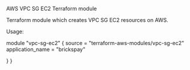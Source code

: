 AWS VPC SG EC2 Terraform module

Terraform module which creates VPC SG EC2 resources on AWS.

Usage:

module "vpc-sg-ec2" {
  source = "terraform-aws-modules/vpc-sg-ec2"
  application_name = "brickspay"
  
  }
}